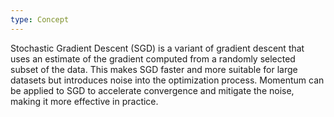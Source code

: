 ```yaml
---
type: Concept
---
```


Stochastic Gradient Descent (SGD) is a variant of gradient descent that uses an estimate of the gradient computed from a randomly selected subset of the data. This makes SGD faster and more suitable for large datasets but introduces noise into the optimization process. Momentum can be applied to SGD to accelerate convergence and mitigate the noise, making it more effective in practice.